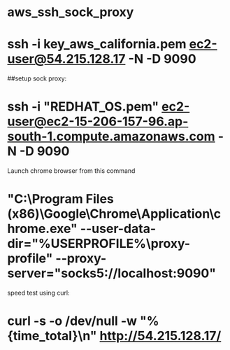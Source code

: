 # aws_ssh_sock_proxy

# ssh -i key_aws_california.pem  ec2-user@54.215.128.17  -N -D 9090

##setup sock proxy:

# ssh -i "REDHAT_OS.pem" ec2-user@ec2-15-206-157-96.ap-south-1.compute.amazonaws.com  -N  -D  9090

Launch chrome browser from this command

# "C:\Program Files (x86)\Google\Chrome\Application\chrome.exe" --user-data-dir="%USERPROFILE%\proxy-profile" --proxy-server="socks5://localhost:9090"


speed test using curl:

# curl -s -o /dev/null -w "%{time_total}\n" http://54.215.128.17/
